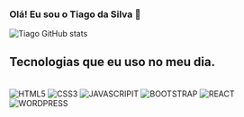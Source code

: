 ### Olá! Eu sou o Tiago da Silva 👋

![Tiago GitHub stats](https://github-readme-stats.vercel.app/api?username=TiagoPdaS&show_icons=true&heme=radical)


## Tecnologias que eu uso no meu dia.
<div style:"display:inline-block"><br/>

<img align="center" alt="HTML5" src="https://img.shields.io/badge/HTML5-E34F26?style=for-the-badge&logo=html5&logoColor=white"/>
<img align="center" alt="CSS3" src="https://img.shields.io/badge/CSS3-1572B6?style=for-the-badge&logo=css3&logoColor=white"/>
<img align="center" alt="JAVASCRIPIT" src="https://img.shields.io/badge/JavaScript-F7DF1E?style=for-the-badge&logo=javascript&logoColor=black"/>
<img align="center" alt="BOOTSTRAP" src="https://img.shields.io/badge/Bootstrap-563D7C?style=for-the-badge&logo=bootstrap&logoColor=white"/>
<img align="center" alt="REACT" src="https://img.shields.io/badge/react-02cdee?style=for-the-badge&logo=react&logoColor=white"/>
<img align="center" alt="WORDPRESS" src="https://img.shields.io/badge/Wordpress-21759B?style=for-the-badge&logo=wordpress&logoColor=white"/>




</div>
<br/>


